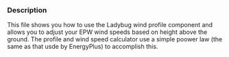 ### Description 
This file shows you how to use the Ladybug wind profile component and allows you to adjust your EPW wind speeds based on height above the ground.
The profile and wind speed calculator use a simple poower law (the same as that usde by EnergyPlus) to accomplish this.
